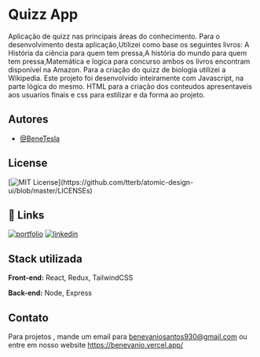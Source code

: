 
# Quizz App

Aplicação de quizz nas principais áreas  do conhecimento.
Para o desenvolvimento desta aplicação,Utilizei como base os seguintes livros: A História da ciência para quem tem pressa,A história do mundo para quem tem pressa,Matemática e logica para concurso ambos os livros encontram disponível na Amazon.
Para a criação  do quizz de biologia utilizei a Wikipedia.
Este projeto foi desenvolvido inteiramente com Javascript, na parte lógica do mesmo.
HTML para a criação dos conteudos apresentaveis aos usuarios finais e css para estilizar e da forma ao projeto.
 

## Autores

- [@BeneTesla](https://github.com/benetesla)


## License

[![MIT License](https://img.shields.io/apm/l/atomic-design-ui.svg?)](https://github.com/tterb/atomic-design-ui/blob/master/LICENSEs)


## 🔗 Links
[![portfolio](https://img.shields.io/badge/my_portfolio-000?style=for-the-badge&logo=ko-fi&logoColor=white)](https://github.com/benetesla)
[![linkedin](https://img.shields.io/badge/linkedin-0A66C2?style=for-the-badge&logo=linkedin&logoColor=white)](https://www.linkedin.com/in/bene-tesla/)


## Stack utilizada

**Front-end:** React, Redux, TailwindCSS

**Back-end:** Node, Express


## Contato

Para projetos , mande um email para benevaniosantos930@gmail.com ou entre em nosso website https://benevanio.vercel.app/

